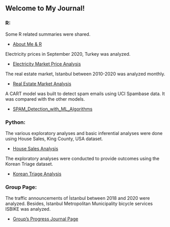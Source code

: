 ## Welcome to My Journal!

### R:

Some R related summaries were shared.
- [About Me & R](BDA-503-W1.html)

Electricity prices in September 2020, Turkey was analyzed.
- [Electricity Market Price Analysis](Assignment_Electricity_Market_Analysis.html) 

The real estate market, Istanbul between 2010-2020 was analyzed monthly. 
- [Real Estate Market Analysis](Week3-In-Class-Exercise.html) 

A CART model was built to detect spam emails using UCI Spambase data. It was compared with the other models. 
- [SPAM_Detection_with_ML_Algorithms](SPAM-Detection-with-ML-Algorithms.html)

### Python: 

The various exploratory analyses and basic inferential analyses were done using House Sales, King County, USA dataset. 
- [House Sales Analysis](House%20Sales%20%20Anaylsis%20in%20King%20County.html)

The exploratory analyses were conducted to provide outcomes using the Korean Triage dataset.
- [Korean Triage Analysis](Korean_Triage_Analysis.html)


### Group Page:

The traffic announcements of İstanbul between 2018 and 2020 were analyzed. Besides, Istanbul Metropolitan Municipality bicycle services ISBIKE was analyzed.

- [Group’s Progress Journal Page](https://pjournal.github.io/mef04g-a-k-a-r/)



